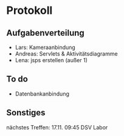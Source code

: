 # Protokoll

## Aufgabenverteilung
- Lars: Kameraanbindung
- Andreas: Servlets & Aktivitätsdiagramme
- Lena: jsps erstellen (außer 1)

## To do
- Datenbankanbindung

## Sonstiges
nächstes Treffen: 17.11. 09:45 DSV Labor
